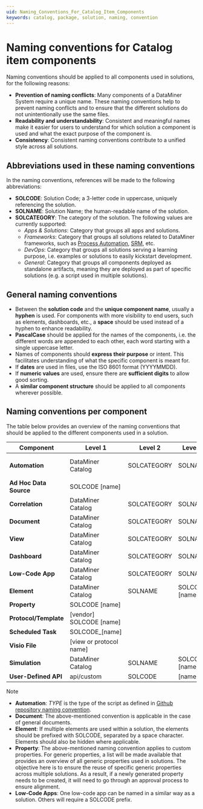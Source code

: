 ```yaml
---
uid: Naming_Conventions_For_Catalog_Item_Components
keywords: catalog, package, solution, naming, convention
---
```


# Naming conventions for Catalog item components

Naming conventions should be applied to all components used in solutions, for the following reasons:

- **Prevention of naming conflicts**: Many components of a DataMiner System require a unique name. These naming conventions help to prevent naming conflicts and to ensure that the different solutions do not unintentionally use the same files.
- **Readability and understandability**: Consistent and meaningful names make it easier for users to understand for which solution a component is used and what the exact purpose of the component is.
- **Consistency**: Consistent naming conventions contribute to a unified style across all solutions.

## Abbreviations used in these naming conventions

In the naming conventions, references will be made to the following abbreviations:

- **SOLCODE**: Solution Code; a 3-letter code in uppercase, uniquely referencing the solution.
- **SOLNAME**: Solution Name; the human-readable name of the solution.
- **SOLCATEGORY**: The category of the solution. The following values are currently supported:
  - *Apps & Solutions*: Category that groups all apps and solutions.
  - *Frameworks*: Category that groups all solutions related to DataMiner frameworks, such as [Process Automation](xref:PA_index), [SRM](xref:About_SRM), etc.
  - *DevOps*: Category that groups all solutions serving a learning purpose, i.e. examples or solutions to easily kickstart development.
  - *General*: Category that groups all components deployed as standalone artifacts, meaning they are deployed as part of specific solutions (e.g. a script used in multiple solutions).

## General naming conventions

- Between the **solution code** and the **unique component name**, usually a **hyphen** is used. For components with more visibility to end users, such as elements, dashboards, etc., a **space** should be used instead of a hyphen to enhance readability.
- **PascalCase** should be applied for the names of the components, i.e. the different words are appended to each other, each word starting with a single uppercase letter.
- Names of components should **express their purpose** or intent. This facilitates understanding of what the specific component is meant for.
- If **dates** are used in files, use the ISO 8601 format (YYYYMMDD).
- If **numeric values** are used, ensure there are **sufficient digits** to allow good sorting.
- A **similar component structure** should be applied to all components wherever possible.

## Naming conventions per component

The table below provides an overview of the naming conventions that should be applied to the different components used in a solution.

|Component  | Level 1 | Level 2 | Level 3 | Level 4 | Level 5 |
|-----------|--------|--------|--------|--------|--------|
|**Automation**|DataMiner Catalog|SOLCATEGORY|SOLNAME|*subfolders*|SOLCODE-TYPE-[name]|
|**Ad Hoc Data Source**|SOLCODE [name]|||||
|**Correlation**|DataMiner Catalog|SOLCATEGORY|SOLNAME|*subfolders*|SOLCODE-[name]|
|**Document**|DataMiner Catalog|SOLCATEGORY|SOLNAME|*subfolders*|SOLCODE-[name]|
|**View**|DataMiner Catalog|SOLCATEGORY|SOLNAME|*subviews*|[name] (SOLCODE)|
|**Dashboard**|DataMiner Catalog|SOLCATEGORY|SOLNAME|SOLCODE [name]||
|**Low-Code App**|DataMiner Catalog|SOLCATEGORY|SOLNAME|SOLCODE [name]||
|**Element**|DataMiner Catalog|SOLNAME|SOLCODE [name]|||
|**Property**|SOLCODE [name]|||||
|**Protocol/Template**|[vendor] SOLCODE [name]|||||
|**Scheduled Task**|SOLCODE_[name]|||||
|**Visio File**|[view or protocol name]|||||
|**Simulation**|DataMiner Catalog|SOLNAME|SOLCODE [name]|||
|**User-Defined API**|api/custom|SOLCODE|[name]|||

> [!NOTE]
>
> - **Automation**: *TYPE* is the type of the script as defined in [Github repository naming convention](xref:Using_GitHub_for_CICD#repository-naming-convention).
> - **Document**: The above-mentioned convention is applicable in the case of general documents.
> - **Element**: If multiple elements are used within a solution, the elements should be prefixed with SOLCODE, separated by a space character. Elements should also be hidden where applicable.
> - **Property**: The above-mentioned naming convention applies to custom properties. For generic properties, a list will be made available that provides an overview of all generic properties used in solutions. The objective here is to ensure the reuse of specific generic properties across multiple solutions. As a result, if a newly generated property needs to be created, it will need to go through an approval process to ensure alignment.
> - **Low-Code Apps**: One low-code app can be named in a similar way as a solution. Others will require a SOLCODE prefix.
